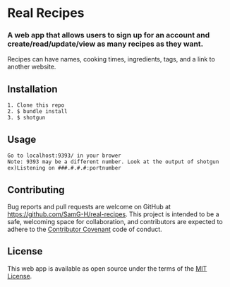 # Real Recipes
### A web app that allows users to sign up for an account and create/read/update/view as many recipes as they want. 
Recipes can have names, cooking times, ingredients, tags, and a link to another website.
## Installation
    1. Clone this repo
    2. $ bundle install
    3. $ shotgun
## Usage
    Go to localhost:9393/ in your brower
    Note: 9393 may be a different number. Look at the output of shotgun ex)Listening on ###.#.#.#:portnumber
## Contributing
Bug reports and pull requests are welcome on GitHub at https://github.com/SamG-H/real-recipes. This project is intended to be a safe, welcoming space for collaboration, and contributors are expected to adhere to the [Contributor Covenant](https://www.contributor-covenant.org/) code of conduct.
## License
  This web app is available as open source under the terms of the [MIT License](http://opensource.org/licenses/MIT).

